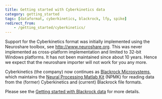 ```yaml
---
title: Getting started with Cyberkinetics data
category: getting_started
tags: [dataformat, cyberkinetics, blackrock, lfp, spike]
redirect_from:
    - /getting_started/cyberkinetics/
---
```


Support for the Cyberkinetics format was initially implemented using the Neuroshare toolbox, see <http://www.neuroshare.org>. This was never implemented as cross-platform implementation and limited to 32-bit Windows platforms. It has not been maintained since about 10 years. Hence we expect that the neuroshare importer will not work for you any more.

Cyberkinetics (the company) now continues as [Blackrock Microsystems](http://blackrockmicro.com), which maintains the [Neural Processing Matlab Kit](https://github.com/BlackrockNeurotech/NPMK) (NPMK) for reading data from the (former) Cyberkinetics and (current) Blackrock file formats.

Please see the [Getting started with Blackrock data](/getting_started/intracranial/blackrock) for more details.
